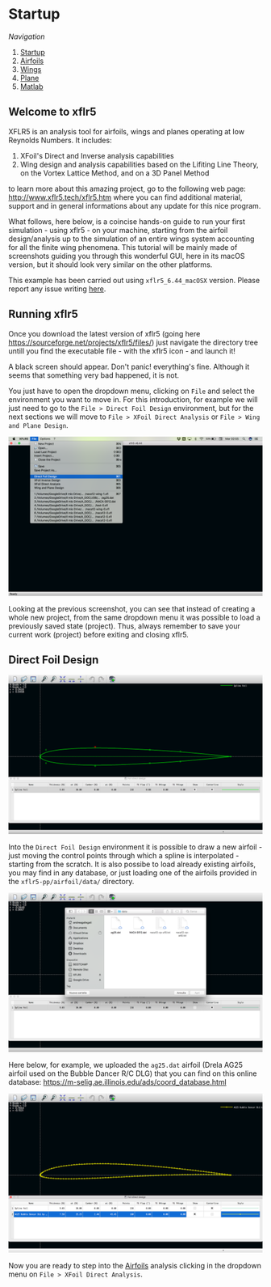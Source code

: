 # Startup

_Navigation_

1. [Startup](startup.md)
2. [Airfoils](airfoils.md)
3. [Wings](wings.md)
4. [Plane](plane.md)
5. [Matlab](matlab.md)

## Welcome to xflr5

XFLR5 is an analysis tool for airfoils, wings and planes operating at low Reynolds Numbers. It includes:

1. XFoil's Direct and Inverse analysis capabilities
2. Wing design and analysis capabilities based on the Lifiting Line Theory, on the Vortex Lattice Method, and on a 3D Panel Method

to learn more about this amazing project, go to the following web page: <http://www.xflr5.tech/xflr5.htm> where you can find additional material, support and in general informations about any update for this nice program.

What follows, here below, is a coincise hands-on guide to run your first simulation - using xflr5 - on your machine, starting from the airfoil design/analysis up to the simulation of an entire wings system accounting for all the finite wing phenomena. This tutorial will be mainly made of screenshots guiding you through this wonderful GUI, here in its macOS version, but it should look very similar on the other platforms.

This example has been carried out using `xflr5_6.44_macOSX` version. Please report any issue writing [here](mailto:andrea.gallegati@uniroma1.it).

## Running xflr5

Once you download the latest version of xflr5 (going here <https://sourceforge.net/projects/xflr5/files/>) just navigate the directory tree untill you find the executable file - with the xflr5 icon - and launch it!

A black screen should appear. Don't panic! everything's fine. Although it seems that something very bad happened, it is not.

You just have to open the dropdown menu, clicking on `File` and select the environment you want to move in. For this introduction, for example we will just need to go to the `File > Direct Foil Design` environment, but for the next sections we will move to `File > XFoil Direct Analysis` or `File > Wing and Plane Design`.

![alt text](screenshots/airfoil_01.png)

Looking at the previous screenshot, you can see that instead of creating a whole new project, from the same dropdown menu it was possible to load a previously saved state (project). Thus, always remember to save your current work (project) before exiting and closing xflr5.

## Direct Foil Design

![alt text](screenshots/airfoil_02.png)

Into the `Direct Foil Design` environment it is possible to draw a new airfoil - just moving the control points through which a spline is interpolated - starting from the scratch. It is also possibe to load already existing airfoils, you may find in any database, or just loading one of the airfoils provided in the `xflr5-pp/airfoil/data/` directory.

![alt text](screenshots/airfoil_03.png)

Here below, for example, we uploaded the `ag25.dat` airfoil (Drela AG25 airfoil used on the Bubble Dancer R/C DLG) that you can find on this online database: <https://m-selig.ae.illinois.edu/ads/coord_database.html>

![alt text](screenshots/airfoil_04.png)

Now you are ready to step into the [Airfoils](airfoils.md) analysis clicking in the dropdown menu on `File > XFoil Direct Analysis`.
